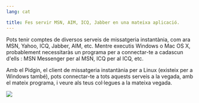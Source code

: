 ```yaml
---
lang: cat

title: Fes servir MSN, AIM, ICQ, Jabber en una mateixa aplicació.
---
```


Pots tenir comptes de diversos serveis de missatgeria instantània, 
com ara MSN, Yahoo, ICQ, Jabber, AIM, etc. Mentre executis Windows o Mac 
OS X, probablement necessitaràs un programa per a connectar-te a 
cadascun d'ells : MSN Messenger per al MSN, ICQ per al ICQ, etc.

Amb el Pidgin, el client de missatgeria instantània per a Linux 
(existeix per a Windows també), pots connectar-te a tots aquests serveis 
a la vegada, amb el mateix programa, i veure als teus col·legues a la 
mateixa vegada.

<img src="Images/gaim_im_services.png" />

  
